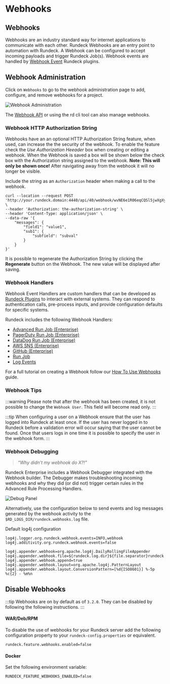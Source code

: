 # Webhooks

## Webhooks
Webhooks are an industry standard way for internet applications to communicate with each other.  Rundeck Webhooks are an entry point to automation with Rundeck.  A Webhook can be configured to accept incoming payloads and trigger Rundeck Job(s).  Webhook events are handled by [Webhook Event](/developer/16-webhook-plugins.md) Rundeck plugins.


## Webhook Administration

Click on `Webhooks` to go to the webhook administration page to add, configure, and remove webhooks for a project.

![Webhook Administration](~@assets/img/webhook-admin.png)

The [Webhook API](/api/rundeck-api.md#webhooks-beta) or using the rd cli tool can also manage webhooks.

### Webhook HTTP Authorization String

Webhooks have an an optional HTTP Authorization String feature, when used, can increase the the security of the webhook.  To enable the feature check the _Use Authorization Heeader_ box when creating or editing a webhook.  When the Webhook is saved a box will be shown below the check box with the Authorization string assigned to the webhook.  **Note: This will only be shown once!** After navigating away from the webhook it will no longer be visible.

Include the string as an `Authorization` header when making a call to the webhook.

```
curl --location --request POST 'http://your.rundeck.domain:4440/api/40/webhook/wvNE6e1R06eqCQSl5jwXgXy3IUgt5vxS#Advanced_Webhook' \
--header 'Authorization: the-authorization-string' \
--header 'Content-Type: application/json' \
--data-raw '{
    "messages": {
        "field1": "value1",
        "sub1": {
            "subfield": "subval"
        }
    }
}'
```

It is possible to regenerate the Authorization String by clicking the **Regenerate** button on the Webhook.  The new value will be displayed after saving.

### Webhook Handlers

Webhook Event Handlers are custom handlers that can be developed as [Rundeck Plugins](/developer/16-webhook-plugins.md) to interact with external systems.
They can respond to authentication calls, pre-process inputs, and provide configuration defaults for specific systems.

Rundeck includes the following Webhook Handlers:

* [Advanced Run Job (Enterprise)](./webhooks/advanced-run-job.md)
* [PagerDuty Run Job (Enterprise)](./webhooks/pagerduty-run-job.md)
* [DataDog Run Job  (Enterprise)](./webhooks/datadog-run-job.md)
* [AWS SNS (Enterprise)](./webhooks/aws-sns-webhook.md)
* [GitHub (Enterprise)](./webhooks/github-webhook.md)
* [Run Job](./webhooks/run-job.md)
* [Log Events](./webhooks/log-events.md)


For a full tutorial on creating a Webhook follow our [How To Use Webhooks](/learning/howto/using-webhooks.md) guide.

### Webhook Tips

:::warning
Please note that after the webhook has been created, it is not possible to change the `Webhook User`. This field will become read only.
:::

:::tip
When configuring a user on a Webhook ensure that the user has logged into Rundeck at least once.  If the user has never logged in to Rundeck before a validation error will occur
saying that the user cannot be found. Once that users logs in one time it is possible to specify the user in the webhook form.
:::

### Webhook Debugging

>_“Why didn’t my webhook do X?!”_

Rundeck Enterprise includes a Webhook Debugger integrated with the Webhook builder. The Debugger makes troubleshooting incoming webhooks and why they did (or did not) trigger certain rules in the Advanced Rule Processing Handlers.

![Debug Panel](@assets/img/wh-debug-panel.png)

Alternatively, use the configuration below to send events and log messages generated by the webhook activity to the `$RD_LOGS_DIR/rundeck.webhooks.log` file.

Default log4j configuration

```properties
log4j.logger.org.rundeck.webhook.events=INFO,webhook
log4j.additivity.org.rundeck.webhook.events=false

log4j.appender.webhook=org.apache.log4j.DailyRollingFileAppender
log4j.appender.webhook.file=${rundeck.log.dir}${file.separator}rundeck.webhook.log
log4j.appender.webhook.append=true
log4j.appender.webhook.layout=org.apache.log4j.PatternLayout
log4j.appender.webhook.layout.ConversionPattern=[%d{ISO8601}] %-5p %c{2} - %m%n
```  

## Disable Webhooks
:::tip
Webhooks are on by default as of `3.2.0`. They can be disabled by following the following instructions.
:::

#### WAR/Deb/RPM
To disable the use of webhooks for your Rundeck server add the following configuration property to
your `rundeck-config.properties` or equivalent.

```properties
rundeck.feature.webhooks.enabled=false
```

#### Docker
Set the following environment variable:
```properties
RUNDECK_FEATURE_WEBHOOKS_ENABLED=false
```
